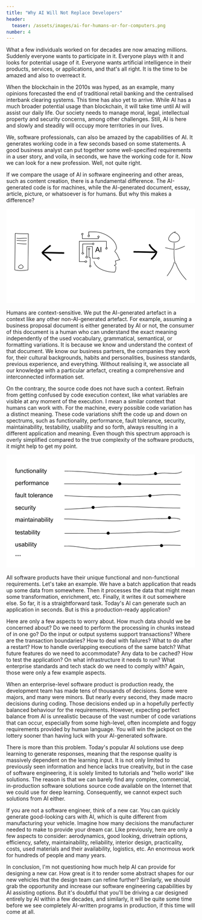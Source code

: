 ```yaml
---
title: "Why AI Will Not Replace Developers"
header:
  teaser: /assets/images/ai-for-humans-or-for-computers.png
number: 4
---
```

What a few individuals worked on for decades are now amazing millions. Suddenly everyone wants to participate in it. Everyone plays with it and looks for potential usage of it. Everyone wants artificial intelligence in their products, services, or applications, and that's all right. It is the time to be amazed and also to overreact it.

When the blockchain in the 2010s was hyped, as an example, many opinions forecasted the end of traditional retail banking and the centralised interbank clearing systems. This time has also yet to arrive. While AI has a much broader potential usage than blockchain, it will take time until AI will assist our daily life. Our society needs to manage moral,  legal, intellectual property and security concerns, among other challenges. Still, AI is here and slowly and steadily will occupy more territories in our lives.

We, software professionals, can also be amazed by the capabilities of AI. It generates working code in a few seconds based on some statements. A good business analyst can put together some well-specified requirements in a user story, and voila, in seconds, we have the working code for it. Now we can look for a new profession. Well, not quite right.

If we compare the usage of AI in software engineering and other areas, such as content creation, there is a fundamental difference. The AI-generated code is for machines, while the AI-generated document, essay, article, picture, or whatsoever is for humans. But why this makes a difference?

![](/assets/images/ai-for-humans-or-for-computers.png)

Humans are context-sensitive. We put the AI-generated artefact in a context like any other non-AI-generated artefact. For example, assuming a business proposal document is either generated by AI or not, the consumer of this document is a human who can understand the exact meaning independently of the used vocabulary, grammatical, semantical, or formatting variations. It is because we know and understand the context of that document. We know our business partners, the companies they work for, their cultural backgrounds, habits and personalities, business standards, previous experience, and everything. Without realising it, we associate all our knowledge with a particular artefact, creating a comprehensive and interconnected information set.

On the contrary, the source code does not have such a context. Refrain from getting confused by code execution context, like what variables are visible at any moment of the execution. I mean a similar context that humans can work with. For the machine, every possible code variation has a distinct meaning. These code variations shift the code up and down on spectrums, such as functionality, performance, fault tolerance, security, maintainability, testability, usability and so forth, always resulting in a different application and meaning. Even though this spectrum approach is overly simplified compared to the true complexity of the software products, it might help to get my point.

![](/assets/images/ai-spectrums-of-softwares.png)

All software products have their unique functional and non-functional requirements. Let's take an example. We have a batch application that reads up some data from somewhere. Then it processes the data that might mean some transformation, enrichment, etc. Finally, it writes it out somewhere else. So far, it is a straightforward task. Today's AI can generate such an application in seconds. But is this a production-ready application?

Here are only a few aspects to worry about. How much data should we be concerned about? Do we need to perform the processing in chunks instead of in one go? Do the input or output systems support transactions? Where are the transaction boundaries? How to deal with failures? What to do after a restart? How to handle overlapping executions of the same batch? What future features do we need to accommodate? Any data to be cached? How to test the application? On what infrastructure it needs to run? What enterprise standards and tech stack do we need to comply with? Again, those were only a few example aspects.

When an enterprise-level software product is production ready, the development team has made tens of thousands of decisions. Some were majors, and many were minors. But nearly every second, they made macro decisions during coding. Those decisions ended up in a hopefully perfectly balanced behaviour for the requirements. However, expecting perfect balance from AI is unrealistic because of the vast number of code variations that can occur, especially from some high-level, often incomplete and foggy requirements provided by human language. You will win the jackpot on the lottery sooner than having luck with your AI-generated software.

There is more than this problem. Today's popular AI solutions use deep learning to generate responses, meaning that the response quality is massively dependent on the learning input. It is not only limited to previously seen information and hence lacks true creativity, but in the case of software engineering, it is solely limited to tutorials and "hello world" like solutions. The reason is that we can barely find any complex, commercial, in-production software solutions source code available on the Internet that we could use for deep learning. Consequently, we cannot expect such solutions from AI either.

If you are not a software engineer, think of a new car. You can quickly generate good-looking cars with AI, which is quite different from manufacturing your vehicle. Imagine how many decisions the manufacturer needed to make to provide your dream car. Like previously, here are only a few aspects to consider: aerodynamics, good looking, drivetrain options, efficiency, safety, maintainability, reliability, interior design, practicality, costs, used materials and their availability, logistics, etc. An enormous work for hundreds of people and many years.

In conclusion, I'm not questioning how much help AI can provide for designing a new car. How great is it to render some abstract shapes for our new vehicles that the design team can refine further? Similarly, we should grab the opportunity and increase our software engineering capabilities by AI assisting options. But it's doubtful that you'll be driving a car designed entirely by AI within a few decades, and similarly, it will be quite some time before we see completely AI-written programs in production, if this time will come at all.

